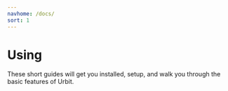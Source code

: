 ```yaml
---
navhome: /docs/
sort: 1
---
```


# Using

These short guides will get you installed, setup, and walk you through the basic features of Urbit.

<list/>
